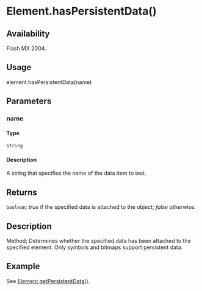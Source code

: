 # Element.hasPersistentData()

## Availability

Flash MX 2004.

## Usage

element.hasPersistentData(name)

## Parameters

### **name**

#### Type

```typescript
string
```

#### Description

A string that specifies the name of the data item to test.

## Returns

`boolean`; *true* if the specified data is attached to the object; *false* otherwise.

## Description

Method; Determines whether the specified data has been attached to the specified element. Only symbols and bitmaps support persistent data.

## Example

See [Element.getPersistentData()](../Element_object/Element2.md).
